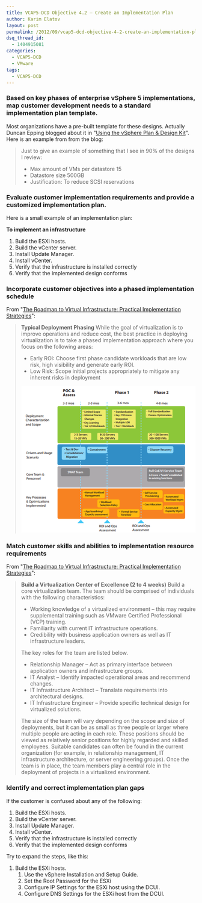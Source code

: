 ```yaml
---
title: VCAP5-DCD Objective 4.2 – Create an Implementation Plan
author: Karim Elatov
layout: post
permalink: /2012/09/vcap5-dcd-objective-4-2-create-an-implementation-plan/
dsq_thread_id:
  - 1404915081
categories:
  - VCAP5-DCD
  - VMware
tags:
  - VCAP5-DCD
---
```

### Based on key phases of enterprise vSphere 5 implementations, map customer development needs to a standard implementation plan template.

Most organizations have a pre-built template for these designs. Actually Duncan Epping blogged about it in "[Using the vSphere Plan & Design Kit](http://www.yellow-bricks.com/2011/02/02/using-the-vsphere-plan-design-kit/)". Here is an example from from the blog:

> Just to give an example of something that I see in 90% of the designs I review:
>
> *   Max amount of VMs per datastore 15
> *   Datastore size 500GB
> *   Justification: To reduce SCSI reservations

### Evaluate customer implementation requirements and provide a customized implementation plan.

Here is a small example of an implementation plan:

**To implement an infrastructure**

1.  Build the ESXi hosts.
2.  Build the vCenter server.
3.  Install Update Manager.
4.  Install vCenter.
5.  Verify that the infrastructure is installed correctly
6.  Verify that the implemented design conforms

### Incorporate customer objectives into a phased implementation schedule

From "[The Roadmap to Virtual Infrastructure: Practical Implementation Strategies](http://download3.vmware.com/elq/pdf/wp_roadmaptovirtualinfrastructure.pdf)":

> **Typical Deployment Phasing**
> While the goal of virtualization is to improve operations and reduce cost, the best practice in deploying virtualization is to take a phased implementation approach where you focus on the following areas:
>
> *   Early ROI: Choose first phase candidate workloads that are low risk, high visibility and generate early ROI.
> *   Low Risk: Scope initial projects appropriately to mitigate any inherent risks in deployment
>
> ![deployment_phase](https://github.com/elatov/uploads/raw/master/2012/09/deployment_phase.png)

### Match customer skills and abilities to implementation resource requirements

From "[The Roadmap to Virtual Infrastructure: Practical Implementation Strategies](http://download3.vmware.com/elq/pdf/wp_roadmaptovirtualinfrastructure.pdf)":

> **Build a Virtualization Center of Excellence (2 to 4 weeks)**
> Build a core virtualization team. The team should be comprised of individuals with the following characteristics:
>
> *   Working knowledge of a virtualized environment – this may require supplemental training such as VMware Certified Professional (VCP) training.
> *   Familiarity with current IT infrastructure operations.
> *   Credibility with business application owners as well as IT infrastructure leaders.
>
> The key roles for the team are listed below.
>
> *   Relationship Manager – Act as primary interface between application owners and infrastructure groups.
> *   IT Analyst – Identify impacted operational areas and recommend changes.
> *   IT Infrastructure Architect – Translate requirements into architectural designs.
> *   IT Infrastructure Engineer – Provide specific technical design for virtualized solutions.
>
> The size of the team will vary depending on the scope and size of deployments, but it can be as small as three people or larger where multiple people are acting in each role. These positions should be viewed as relatively senior positions for highly regarded and skilled employees. Suitable candidates can often be found in the current organization (for example, in relationship management, IT infrastructure architecture, or server engineering groups). Once the team is in place, the team members play a central role in the deployment of projects in a virtualized environment.

### Identify and correct implementation plan gaps

If the customer is confused about any of the following:

1.  Build the ESXi hosts.
2.  Build the vCenter server.
3.  Install Update Manager.
4.  Install vCenter.
5.  Verify that the infrastructure is installed correctly
6.  Verify that the implemented design conforms

Try to expand the steps, like this:

1.  Build the ESXi hosts.
    1.  Use the vSphere Installation and Setup Guide.
    2.  Set the Root Password for the ESXi
    3.  Configure IP Settings for the ESXi host using the DCUI.
    4.  Configure DNS Settings for the ESXi host from the DCUI.

